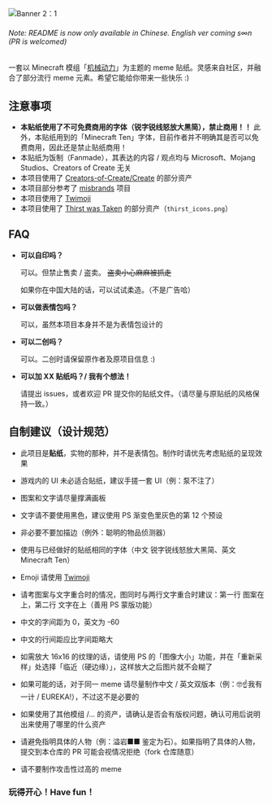 ![Banner 2：1](https://github.com/user-attachments/assets/acc0cafe-4bfc-4c06-b0ed-d34187c7243e)

###### Note: README is now only available in Chinese. English ver coming s∞n (PR is welcomed)

一套以 Minecraft 模组「[机械动力](https://github.com/Creators-of-Create/Create)」为主题的 meme 贴纸。灵感来自社区，并融合了部分流行 meme 元素。希望它能给你带来一些快乐 :)

## 注意事项
- **本贴纸使用了不可免费商用的字体（锐字锐线怒放大黑简），禁止商用！！** 此外，本贴纸用到的「Minecraft Ten」字体，目前作者并不明确其是否可以免费商用，因此还是禁止贴纸商用！
- 本贴纸为饭制（Fanmade），其表达的内容 / 观点均与 Microsoft、Mojang Studios、Creators of Create 无关
- 本项目使用了 [Creators-of-Create/Create](https://github.com/Creators-of-Create/Create) 的部分资产
- 本项目部分参考了 [misbrands](https://github.com/mkrl/misbrands) 项目
- 本项目使用了 [Twimoji](https://github.com/twitter/twemoji)
- 本项目使用了 [Thirst was Taken](https://github.com/ghen-git/Thirst-Mod?tab=License-1-ov-file#readme) 的部分资产（`thirst_icons.png`）

## FAQ
- **可以自印吗？**
  
  可以。但禁止售卖 / 盗卖。 ~~盗卖小心麻麻被抓走~~
  
  如果你在中国大陆的话，可以试试柔造。（不是广告哈）

- **可以做表情包吗？**
  
  可以，虽然本项目本身并不是为表情包设计的

- **可以二创吗？**
  
  可以。二创时请保留原作者及原项目信息 :)

- **可以加 XX 贴纸吗？/ 我有个想法！**

  请提出 issues，或者欢迎 PR 提交你的贴纸文件。（请尽量与原贴纸的风格保持一致。）

## 自制建议（设计规范）
- 此项目是**贴纸**，实物的那种，并不是表情包。制作时请优先考虑贴纸的呈现效果
- 游戏内的 UI 未必适合贴纸，建议手搓一套 UI（例：泵不注了）

- 图案和文字请尽量撑满画板
- 文字请不要使用黑色，建议使用 PS 渐变色里灰色的第 12 个预设
- 非必要不要加描边（例外：聪明的物品侦测器）

- 使用与已经做好的贴纸相同的字体（中文 锐字锐线怒放大黑简、英文 Minecraft Ten）
- Emoji 请使用 [Twimoji](https://github.com/twitter/twemoji)
- 请考图案与文字重合时的情况，图同时与两行文字重合时建议：第一行 图案在上，第二行 文字在上（善用 PS 蒙版功能）
- 中文的字间距为 0，英文为 -60
- 中文的行间距应比字间距略大

- 如需放大 16x16 的纹理的话，请使用 PS 的「图像大小」功能，并在「重新采样」处选择「临近（硬边缘）」，这样放大之后图片就不会糊了
- 如果可能的话，对于同一 meme 请尽量制作中文 / 英文双版本（例：🤓☝️我有一计 / EUREKA!），不过这不是必要的
- 如果使用了其他模组 /... 的资产，请确认是否会有版权问题，确认可用后说明出来使用了哪里的什么资产
- 请避免指明具体的人物（例：溢岩■■ 鉴定为石）。如果指明了具体的人物，提交到本仓库的 PR 可能会视情况拒绝（fork 仓库随意）
- 请不要制作攻击性过高的 meme

### 玩得开心！Have fun！
